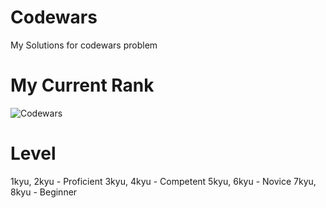 # Codewars
My Solutions for codewars problem

# My Current Rank
![Codewars](https://www.codewars.com/users/Sia%20Yang/badges/large)

# Level
1kyu, 2kyu - Proficient
3kyu, 4kyu - Competent
5kyu, 6kyu - Novice
7kyu, 8kyu - Beginner
